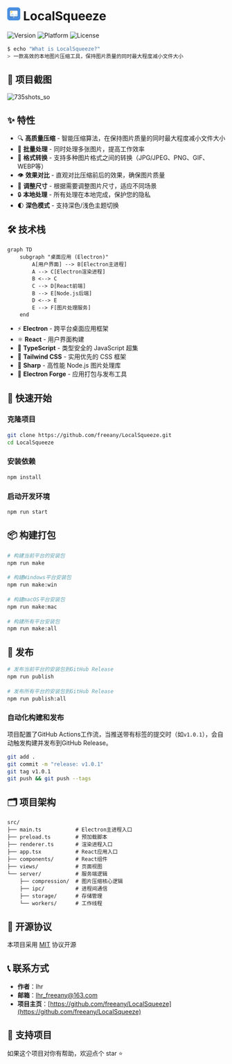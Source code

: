 # <img src="./src/assets/icon.svg" width="30" /> LocalSqueeze

![Version](https://img.shields.io/badge/version-1.0.2-blue?style=for-the-badge&logo=electron&logoColor=white)
![Platform](https://img.shields.io/badge/platform-Windows%20%7C%20macOS%20%7C%20Linux-lightgrey?style=for-the-badge&logo=windows&logoColor=white)
![License](https://img.shields.io/badge/license-MIT-green?style=for-the-badge&logo=license&logoColor=white)

```bash
$ echo "What is LocalSqueeze?"
> 一款高效的本地图片压缩工具，保持图片质量的同时最大程度减小文件大小
```

## 📸 项目截图

<img width="1320" height="800" alt="735shots_so" src="https://github.com/user-attachments/assets/f571baa2-4340-4b64-b208-19e2494e1bd4" />



## ✨ 特性

- 🔍 **高质量压缩** - 智能压缩算法，在保持图片质量的同时最大程度减小文件大小
- 🚀 **批量处理** - 同时处理多张图片，提高工作效率
- 🔄 **格式转换** - 支持多种图片格式之间的转换（JPG/JPEG、PNG、GIF、WEBP等）
- 👁️ **效果对比** - 直观对比压缩前后的效果，确保图片质量
- 📏 **调整尺寸** - 根据需要调整图片尺寸，适应不同场景
- 🔒 **本地处理** - 所有处理在本地完成，保护您的隐私
- 🌓 **深色模式** - 支持深色/浅色主题切换

## 🛠️ 技术栈

```mermaid
graph TD
    subgraph "桌面应用 (Electron)"
        A[用户界面] --> B[Electron主进程]
        A --> C[Electron渲染进程]
        B <--> C
        C --> D[React前端]
        B --> E[Node.js后端]
        D <--> E
        E --> F[图片处理服务]
    end
```

- ⚡ **Electron** - 跨平台桌面应用框架
- ⚛️ **React** - 用户界面构建
- 📘 **TypeScript** - 类型安全的 JavaScript 超集
- 🎨 **Tailwind CSS** - 实用优先的 CSS 框架
- 🔪 **Sharp** - 高性能 Node.js 图片处理库
- 🔨 **Electron Forge** - 应用打包与发布工具

## 🚀 快速开始

### 克隆项目

```bash
git clone https://github.com/freeany/LocalSqueeze.git
cd LocalSqueeze
```

### 安装依赖

```bash
npm install
```

### 启动开发环境

```bash
npm run start
```

## 📦 构建打包

```bash
# 构建当前平台的安装包
npm run make

# 构建Windows平台安装包
npm run make:win

# 构建macOS平台安装包
npm run make:mac

# 构建所有平台安装包
npm run make:all
```

## 🚢 发布

```bash
# 发布当前平台的安装包到GitHub Release
npm run publish

# 发布所有平台的安装包到GitHub Release
npm run publish:all
```

### 自动化构建和发布

项目配置了GitHub Actions工作流，当推送带有标签的提交时（如`v1.0.1`），会自动触发构建并发布到GitHub Release。

```bash
git add .
git commit -m "release: v1.0.1"
git tag v1.0.1
git push && git push --tags
```

## 🗂️ 项目架构

```
src/
├── main.ts           # Electron主进程入口
├── preload.ts        # 预加载脚本
├── renderer.ts       # 渲染进程入口
├── app.tsx           # React应用入口
├── components/       # React组件
├── views/            # 页面视图
└── server/           # 服务端逻辑
    ├── compression/  # 图片压缩核心逻辑
    ├── ipc/          # 进程间通信
    ├── storage/      # 存储管理
    └── workers/      # 工作线程
```

## 📝 开源协议

本项目采用 [MIT](./LICENSE) 协议开源

## 📞 联系方式

- **作者**：lhr
- **邮箱**：lhr_freeany@163.com
- **项目主页**：[https://github.com/freeany/LocalSqueeze](https://github.com/freeany/LocalSqueeze)

## 🌟 支持项目

如果这个项目对你有帮助，欢迎点个 star ⭐️
